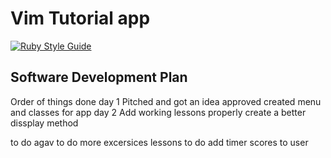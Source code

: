 # Vim Tutorial app
[![Ruby Style Guide](https://img.shields.io/badge/code_style-rubocop-brightgreen.svg)](https://github.com/rubocop/rubocop)
## Software Development Plan
Order of things done
day 1 
    Pitched and got an idea approved
    created menu and classes for app
day 2
   Add working lessons
   properly create a better dissplay method


   to do agav
   to do more excersices lessons
   to do add timer scores to user
   